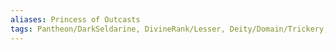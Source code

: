 ```yaml
---
aliases: Princess of Outcasts
tags: Pantheon/DarkSeldarine, DivineRank/Lesser, Deity/Domain/Trickery, Alignment/CN
---
```

